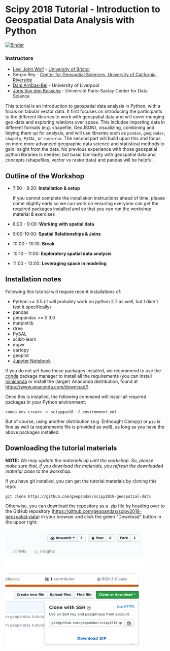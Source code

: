 # Scipy 2018 Tutorial - Introduction to Geospatial Data Analysis with Python 

[![Binder](https://mybinder.org/badge.svg)](https://mybinder.org/v2/gh/geopandas/scipy2018-geospatial-data/master)

### Instructors

- [Levi John Wolf](https://ljwolf.org) - [University of Bristol](http://www.bristol.ac.uk/geography/levi-j-wolf/overview.html)
- Sergio Rey - [Center for Geospatial Sciences, University of California, Riverside](http://spatial.ucr.edu/peopleRey.html)
- [Dani Arribas-Bel](http://darribas.org/) -  University of Liverpool
- [Joris Van den Bossche](https://jorisvandenbossche.github.io/) - Université Paris-Saclay Center for Data Science 

This tutorial is an introduction to geospatial data analysis in Python, with a focus on tabular vector data. It first focuses on introducing the participants to the different libraries to work with geospatial data and will cover munging geo-data and exploring relations over space. This includes importing data in different formats (e.g. shapefile, GeoJSON), visualizing, combining and tidying them up for analysis, and will use libraries such as `pandas`, `geopandas`, `shapely`, `PySAL`, or `rasterio`. The second part will build upon this and focus on more more advanced geographic data science and statistical methods to gain insight from the data. No previous experience with those geospatial python libraries is needed, but basic familiarity with geospatial data and concepts (shapefiles, vector vs raster data) and pandas will be helpful.

## Outline of the Workshop

- 7:50 - 8:20: **Installation & setup**

  If you cannot complete the installation instructions ahead of time, please come slightly early so we can work on ensuring everyone can get the required packages installed and so that you can run the workshop material & exercises

- 8:20 - 9:00: **Working with spatial data**

  <!-- synthesize `01,04,05` -->

- 9:00-10:00: **Spatial Relationships & Joins**

  <!-- synthesize `02,03`, plus a very small bit of `99` -->

- 10:00 - 10:10: **Break**

- 10:10 - 11:00: **Exploratory spatial data analysis**

  <!-- notebook `03,08` for profiles of clusters -->

- 11:00 - 12:00: **Leveraging space in modeling**

  <!-- notebook `07`, basic feature engineering, kernel regression, & endog regression -->

## Installation notes

Following this tutorial will require recent installations of:

- Python >= 3.5 (it will probably work on python 2.7 as well, but I didn't test it specifically)
- pandas
- geopandas >= 0.3.0
- matplotlib
- rtree
- PySAL
- scikit-learn
- mgwr
- cartopy
- geoplot
- [Jupyter Notebook](http://jupyter.org)

If you do not yet have these packages installed, we recommend to use the [conda](http://conda.pydata.org/docs/intro.html) package manager to install all the requirements 
(you can install [miniconda](http://conda.pydata.org/miniconda.html) or install the (larger) Anaconda
distribution, found at https://www.anaconda.com/download/).

Once this is installed, the following command will install all required packages in your Python environment:

```
conda env create -n scipygeo18 -f environment.yml
```

But of course, using another distribution (e.g. Enthought Canopy) or ``pip`` is fine as well (a requirements file is provided as well), as long as you have the above packages installed.


## Downloading the tutorial materials

**NOTE:** *We may update the materials up until the workshop. So, please make sure that, if you download the materials, you refresh the downloaded material close to the workshop.*

If you have git installed, you can get the tutorial materials by cloning this repo:

    git clone https://github.com/geopandas/scipy2018-geospatial-data

Otherwise, you can download the repository as a .zip file by heading over
to the GitHub repository (https://github.com/geopandas/scipy2018-geospatial-data) in
your browser and click the green "Download" button in the upper right:

![](img/download-button.png)

